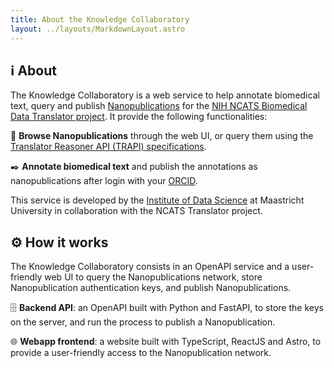 ```yaml
---
title: About the Knowledge Collaboratory
layout: ../layouts/MarkdownLayout.astro
---
```


## ℹ️ About

The Knowledge Collaboratory is a web service to help annotate biomedical text, query and publish [Nanopublications](https://nanopub.net/) for the [NIH NCATS Biomedical Data Translator project](https://ncats.nih.gov/translator). It provide the following functionalities:

🔎 **Browse Nanopublications** through the web UI, or query them using the [Translator Reasoner API (TRAPI) specifications](https://github.com/NCATSTranslator/ReasonerAPI).

✒️ **Annotate biomedical text** and publish the annotations as nanopublications after login with your [ORCID](https://orcid.org/).

This service is developed by the [Institute of Data Science](https://www.maastrichtuniversity.nl/research/institute-data-science) at Maastricht University in collaboration with the NCATS Translator project.

## ⚙️ How it works

The Knowledge Collaboratory consists in an OpenAPI service and a user-friendly web UI to query the Nanopublications network, store Nanopublication authentication keys, and publish Nanopublications.

🗄️ **Backend API**: an OpenAPI built with Python and FastAPI, to store the keys on the server, and run the process to publish a Nanopublication.

🌐 **Webapp frontend**: a website built with TypeScript, ReactJS and Astro, to provide a user-friendly access to the Nanopublication network.
